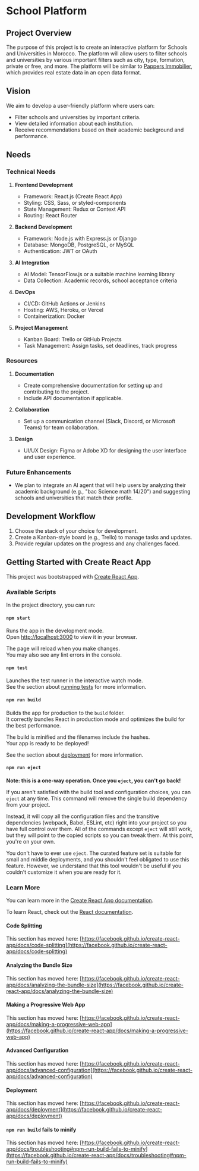 # School Platform

## Project Overview

The purpose of this project is to create an interactive platform for Schools and Universities in Morocco. The platform will allow users to filter schools and universities by various important filters such as city, type, formation, private or free, and more. The platform will be similar to [Pappers Immobilier](https://immobilier.pappers.fr/), which provides real estate data in an open data format.

## Vision

We aim to develop a user-friendly platform where users can:
- Filter schools and universities by important criteria.
- View detailed information about each institution.
- Receive recommendations based on their academic background and performance.

## Needs

### Technical Needs
1. **Frontend Development**
   - Framework: React.js (Create React App)
   - Styling: CSS, Sass, or styled-components
   - State Management: Redux or Context API
   - Routing: React Router

2. **Backend Development**
   - Framework: Node.js with Express.js or Django
   - Database: MongoDB, PostgreSQL, or MySQL
   - Authentication: JWT or OAuth

3. **AI Integration**
   - AI Model: TensorFlow.js or a suitable machine learning library
   - Data Collection: Academic records, school acceptance criteria

4. **DevOps**
   - CI/CD: GitHub Actions or Jenkins
   - Hosting: AWS, Heroku, or Vercel
   - Containerization: Docker

5. **Project Management**
   - Kanban Board: Trello or GitHub Projects
   - Task Management: Assign tasks, set deadlines, track progress

### Resources
1. **Documentation**
   - Create comprehensive documentation for setting up and contributing to the project.
   - Include API documentation if applicable.

2. **Collaboration**
   - Set up a communication channel (Slack, Discord, or Microsoft Teams) for team collaboration.

3. **Design**
   - UI/UX Design: Figma or Adobe XD for designing the user interface and user experience.

### Future Enhancements

- We plan to integrate an AI agent that will help users by analyzing their academic background (e.g., "bac Science math 14/20") and suggesting schools and universities that match their profile.

## Development Workflow

1. Choose the stack of your choice for development.
2. Create a Kanban-style board (e.g., Trello) to manage tasks and updates.
3. Provide regular updates on the progress and any challenges faced.

## Getting Started with Create React App

This project was bootstrapped with [Create React App](https://github.com/facebook/create-react-app).

### Available Scripts

In the project directory, you can run:

#### `npm start`

Runs the app in the development mode.\
Open [http://localhost:3000](http://localhost:3000) to view it in your browser.

The page will reload when you make changes.\
You may also see any lint errors in the console.

#### `npm test`

Launches the test runner in the interactive watch mode.\
See the section about [running tests](https://facebook.github.io/create-react-app/docs/running-tests) for more information.

#### `npm run build`

Builds the app for production to the `build` folder.\
It correctly bundles React in production mode and optimizes the build for the best performance.

The build is minified and the filenames include the hashes.\
Your app is ready to be deployed!

See the section about [deployment](https://facebook.github.io/create-react-app/docs/deployment) for more information.

#### `npm run eject`

**Note: this is a one-way operation. Once you `eject`, you can't go back!**

If you aren't satisfied with the build tool and configuration choices, you can `eject` at any time. This command will remove the single build dependency from your project.

Instead, it will copy all the configuration files and the transitive dependencies (webpack, Babel, ESLint, etc) right into your project so you have full control over them. All of the commands except `eject` will still work, but they will point to the copied scripts so you can tweak them. At this point, you're on your own.

You don't have to ever use `eject`. The curated feature set is suitable for small and middle deployments, and you shouldn't feel obligated to use this feature. However, we understand that this tool wouldn't be useful if you couldn't customize it when you are ready for it.

### Learn More

You can learn more in the [Create React App documentation](https://facebook.github.io/create-react-app/docs/getting-started).

To learn React, check out the [React documentation](https://reactjs.org/).

#### Code Splitting

This section has moved here: [https://facebook.github.io/create-react-app/docs/code-splitting](https://facebook.github.io/create-react-app/docs/code-splitting)

#### Analyzing the Bundle Size

This section has moved here: [https://facebook.github.io/create-react-app/docs/analyzing-the-bundle-size](https://facebook.github.io/create-react-app/docs/analyzing-the-bundle-size)

#### Making a Progressive Web App

This section has moved here: [https://facebook.github.io/create-react-app/docs/making-a-progressive-web-app](https://facebook.github.io/create-react-app/docs/making-a-progressive-web-app)

#### Advanced Configuration

This section has moved here: [https://facebook.github.io/create-react-app/docs/advanced-configuration](https://facebook.github.io/create-react-app/docs/advanced-configuration)

#### Deployment

This section has moved here: [https://facebook.github.io/create-react-app/docs/deployment](https://facebook.github.io/create-react-app/docs/deployment)

#### `npm run build` fails to minify

This section has moved here: [https://facebook.github.io/create-react-app/docs/troubleshooting#npm-run-build-fails-to-minify](https://facebook.github.io/create-react-app/docs/troubleshooting#npm-run-build-fails-to-minify)
